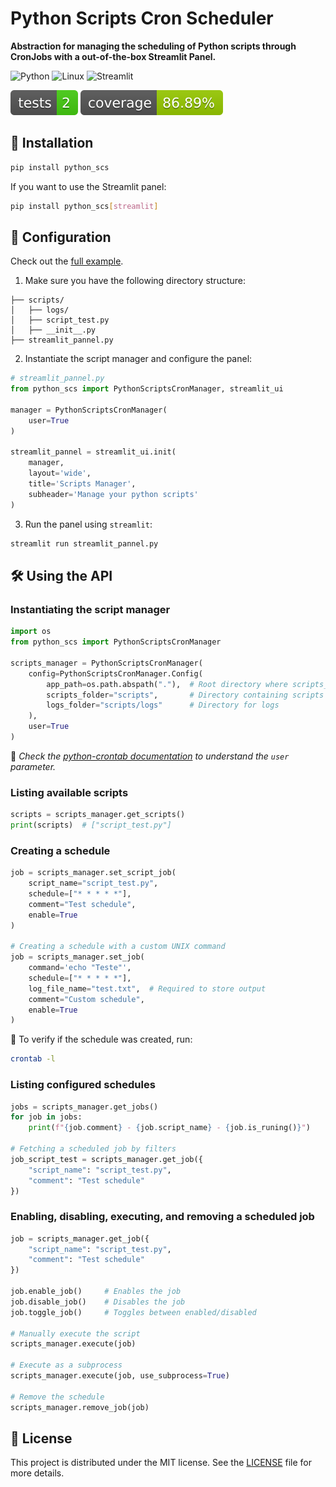 # Python Scripts Cron Scheduler

**Abstraction for managing the scheduling of Python scripts through CronJobs with a out-of-the-box Streamlit Panel.**

![Python](https://img.shields.io/badge/python-3670A0?style=for-the-badge&logo=python&logoColor=ffdd54)
![Linux](https://img.shields.io/badge/Linux-222222.svg?style=for-the-badge&logo=linux&logoColor=white)
![Streamlit](https://img.shields.io/badge/Streamlit-%23FE4B4B.svg?style=for-the-badge&logo=streamlit&logoColor=white)

[![Tests Status](./reports/tests-badge.svg?dummy=8484744)](./reports/junit/report.html)
[![Coverage Status](./reports/coverage-badge.svg?dummy=8484744)](./reports/htmlcov/report.html)

## 📌 Installation

```bash
pip install python_scs
```

If you want to use the Streamlit panel:
```bash
pip install python_scs[streamlit]
```

## 🚀 Configuration

Check out the [full example](https://github.com/iagobalmeida/python_scs/tree/master/examples).

1. Make sure you have the following directory structure:

```
├── scripts/
│   ├── logs/
│   ├── script_test.py
│   ├── __init__.py
├── streamlit_pannel.py
```

2. Instantiate the script manager and configure the panel:

```python
# streamlit_pannel.py
from python_scs import PythonScriptsCronManager, streamlit_ui

manager = PythonScriptsCronManager(
    user=True
)

streamlit_pannel = streamlit_ui.init(
    manager,
    layout='wide',
    title='Scripts Manager',
    subheader='Manage your python scripts'
)
```

3. Run the panel using `streamlit`:

```bash
streamlit run streamlit_pannel.py
```

## 🛠 Using the API

### Instantiating the script manager

```python
import os
from python_scs import PythonScriptsCronManager

scripts_manager = PythonScriptsCronManager(
    config=PythonScriptsCronManager.Config(
        app_path=os.path.abspath("."),  # Root directory where scripts_folder is located
        scripts_folder="scripts",       # Directory containing scripts
        logs_folder="scripts/logs"      # Directory for logs
    ),
    user=True
)
```

📌 *Check the [python-crontab documentation](https://pypi.org/project/python-crontab/#how-to-use-the-module) to understand the `user` parameter.*

### Listing available scripts

```python
scripts = scripts_manager.get_scripts()
print(scripts)  # ["script_test.py"]
```

### Creating a schedule

```python
job = scripts_manager.set_script_job(
    script_name="script_test.py",
    schedule=["* * * * *"],
    comment="Test schedule",
    enable=True
)

# Creating a schedule with a custom UNIX command
job = scripts_manager.set_job(
    command='echo "Teste"',
    schedule=["* * * * *"],
    log_file_name="test.txt",  # Required to store output
    comment="Custom schedule",
    enable=True
)
```

📌 To verify if the schedule was created, run:
```bash
crontab -l
```

### Listing configured schedules

```python
jobs = scripts_manager.get_jobs()
for job in jobs:
    print(f"{job.comment} - {job.script_name} - {job.is_runing()}")

# Fetching a scheduled job by filters
job_script_test = scripts_manager.get_job({
    "script_name": "script_test.py",
    "comment": "Test schedule"
})
```

### Enabling, disabling, executing, and removing a scheduled job

```python
job = scripts_manager.get_job({
    "script_name": "script_test.py",
    "comment": "Test schedule"
})

job.enable_job()     # Enables the job
job.disable_job()    # Disables the job
job.toggle_job()     # Toggles between enabled/disabled

# Manually execute the script
scripts_manager.execute(job)

# Execute as a subprocess
scripts_manager.execute(job, use_subprocess=True)

# Remove the schedule
scripts_manager.remove_job(job)
```

## 📜 License

This project is distributed under the MIT license. See the [LICENSE](./LICENSE) file for more details.

